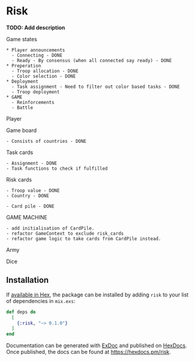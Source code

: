 # Risk

**TODO: Add description**

Game states

    * Player announcements
      - Connecting - DONE
      - Ready - By consensus (when all connected say ready) - DONE
    * Preperation
      - Troop allocation - DONE
      - Color selection - DONE
    * Deployment
      - Task assignment - Need to filter out color based tasks - DONE
      - Troop deployment
    * GAME
      - Reinforcements
      - Battle

Player
      
Game board

    - Consists of countries - DONE
    
Task cards

    - Assignment - DONE
    - Task functions to check if fulfilled

Risk cards
    
    - Troop value - DONE
    - Country - DONE

    - Card pile - DONE

GAME MACHINE
    
    - add initialisation of CardPile.
    - refactor GameContext to exclude risk_cards
    - refactor game logic to take cards from CardPile instead.
    
Army
    
Dice
    

## Installation

If [available in Hex](https://hex.pm/docs/publish), the package can be installed
by adding `risk` to your list of dependencies in `mix.exs`:

```elixir
def deps do
  [
    {:risk, "~> 0.1.0"}
  ]
end
```

Documentation can be generated with [ExDoc](https://github.com/elixir-lang/ex_doc)
and published on [HexDocs](https://hexdocs.pm). Once published, the docs can
be found at <https://hexdocs.pm/risk>.

